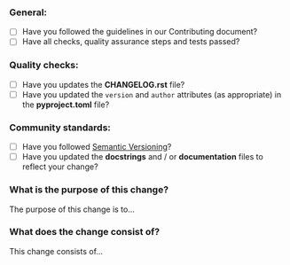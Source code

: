 ### General:

* [ ] Have you followed the guidelines in our Contributing document?
* [ ] Have all checks, quality assurance steps and tests passed?

### Quality checks:

* [ ] Have you updates the **CHANGELOG.rst** file?
* [ ] Have you updated the `version` and `author` attributes (as appropriate) in the **pyproject.toml** file?

### Community standards:

* [ ] Have you followed [Semantic Versioning](https://semver.org)?
* [ ] Have you updated the **docstrings** and / or **documentation** files to reflect your change?

### What is the purpose of this change?

The purpose of this change is to...

### What does the change consist of?

This change consists of...